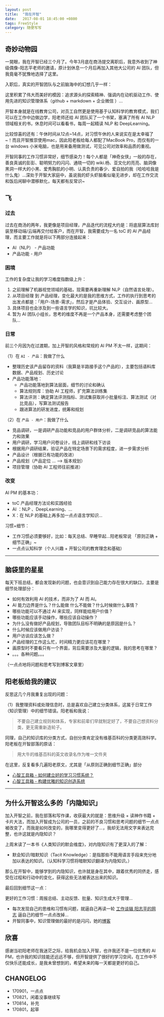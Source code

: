 ```yaml
---
layout: post
title:  "我在开智"
date:   2017-08-01 18:45:00 +0800
tags: FreeStyle
category: 随便写写
---
```


## 奇妙动物园

一晃眼，我在开智已经三个月了。今年3月底在商汤提交离职后，我意外收到了神级偶像-阳志平老师的邀请，原计划休息一个月后再加入其他大公司的 AI 团队，但我竟毫不犹豫地选择了这里。

入职后，真实的开智团队与之前脑海中的幻想几乎一样：

这里积累了伟大而美好的模因：追求源头的探索精神、强调内在动机驱动工作、使用先进的知识管理体系（github + markdown + 企业微信 ）...

开智本身就是在线教育公司，对员工自然更是使用基于认知科学的教育模式，我们可以在工作中边做边学，阳老师还给 AI 团队买了一个书架，塞满了所有 AI NLP 领域相关的书，休息时间可以看看书，每周一起精读 NLP 和 DeepLearning。

比较惊喜的还有：午休时间从12点~14点，对习惯午休的人来说实在是太幸福了~！而且开智推崇使用mac，因此阳老板给每人都配了MacBook Pro，而仅有的一台 windows 小米电脑，也是用来备用做测试，可见公司对效率和品质的重视。


开智同事的工作习惯非常好，细节感染力！每个人都是「神奇女侠」一般的存在，善良真诚的彭彭、聪明努力的闪闪、通晓一切的 wiki.杨、亚文化的亮亮、脑洞像黑洞一样大的小黑、爱秀胸肌的小明、认真负责的春少、爱自拍的我（哈哈哈我是什么鬼）...深处于开智大家庭中，虽说我的虾头虾脑看似毫无进步，却在工作交流和饭后闲聊中潜移默化，每天都有反常识~

## 飞

### 过去

过去在商汤的两年，我更像是项目经理，产品迭代的流程大约是：将底层算法库封装至移动端/云端再交付给客户，而在开智，我需要成为一名 toC 的 AI 产品经理，而主要工作就是将以下两部分连接起来：

- AI（NLP） - 产品功能
- 产品功能 - 用户

### 困境

工作的复杂度让我的学习难度指数级上升：

1. 之前理解了机器视觉领域的基础，现需要再重新理解 NLP（自然语言处理）。
2. 从项目经理 到 产品经理，变化最大的是我的思维方式，工作的执行到思考的出发点都是：「用户-场景-需求」，然后才是产品体验、交互设计、画原型...
3. 具体项目也会涉及到一些语言学的知识，坑比较大。
4. 暂为 AI 团队小组长，思考的维度不再是一个产品本身，还需要考虑整个团队...


### 日常

前三个月因为在过渡期，加上开智的风格和常规的 AI PM 不太一样，这期间：


（1）在 `AI - 产品`：我做了什么

- 整理历史该产品留存的资料（我算是半路接手这个产品的），主要包括语料库数据、产品规划、历史讨论
- 产品功能落地：
	- 产品功能落地到算法层面，细节的讨论和确认
	- 算法规则库：协助 AI 工程师，扩充算法训练集
	- 算法评测：确定算法评测指标、测试集获取并小批量标注、算法测试（对比竞品），写算法测试报告
	- 跟进算法的研发进度，统筹和规划

（2）在 `产品 - 用户`：我做了什么

- 竞品调研，一是调研产品功能和竞品的用户群体分析，二是调研竞品的算法能力和效果
- 用户调研，学习用户问卷设计，线上调研和线下访谈
- 根据用户调研结果，验证产品在特定场景下的需求程度，进一步需求分析
- 产品设计（根据已有功能的改进）
- 产品规划（产品定位 ... --> 版本规划）
- 项目管理（协助 AI 工程师往前推进）

### 改变

AI PM 的基本功：

- toC 产品经理方法论和实践经验
- AI ：NLP 、DeepLearning、...
- X：在 NLP 的基础上再多加一点点语言学知识...

习惯+细节：

- 工作习惯必须要够好，比如：每天总结、早睡早起...阳老板常说 「原则正确 + 细节正确」~
- 一点点认知科学（个人兴趣 + 开智公司的教育理念和基础）


---

## 脑袋里的星星

每天下班总结，都会发现新的问题，也会意识到自己能力存在很大的缺口，主要是细节处理部分：

- 如何有效利用 AI 的技术，而非为了 AI 而 AI。
-  AI 能力边界是什么？什么能做 什么不能做？什么时候做什么事情？
- 哪些功能可以不通过 AI 来实现，同样能给用户价值？
- 哪些功能应该手动操作，哪些应该自动操作？
- 为什么没有做好产品规划，导致团队目标不明确的是原因是什么？
- 什么时候应该做用户访谈？
- 用户访谈应该怎么做？
- 产品经理的工作这么忙，时间精力更应该花在哪里？
- 画原型时不要看只有一个界面，背后需要涉及大量的逻辑，我的思考在哪里？
- 。。。各种问题。。。

（一点点地将问题和思考写到博客文章里）


## 阳老板给我的建议

反思这几个月我重复出现的问题：

（1）我整理资料或处理信息时，总是喜欢自己建立分类体系，这属于日常工作（知识管理）中的细节错误。阳老板和我说：

> 不要自己建立规则和体系，专家和前辈们早就制定好了，不要自己想资料分类，更无需重新造轮子。

同理，自己的知识库的分类方式，自创分类肯定没有维基百科的分类更高效科学。阳老板在开智部落的原话：

> 用大牛的维基百科的英文收录名作为唯一文件夹

在这里，反复看多几遍阳老原文，尤其是「从原则正确到细节正确」部分

- [心智工具箱 - 如何建立好的学习习惯系统？](https://mp.weixin.qq.com/s?__biz=MzA3MzM0MjUyMQ==&mid=2652149581&idx=1&sn=375d83f78448d8b987d5aa720d0401ae&chksm=84f0bc1bb387350d96e5bc0621f3f3bdf005869da49812ad1360e28e2fa26516248bb3b375a3&mpshare=1&scene=1&srcid=0821phuqz4uKoMgVm1zlTA6u&key=9d7a2a43293777bc728af326fe42585955970d50cd0aeaa6ce864eeffcac1bb8c5173ceb538a068819dc3b17e814f81a3201728dc81aa68383fc9695dfe307107034725273663de7863d3039f39a04b3&ascene=0&uin=OTYyNDg4NjIx&devicetype=iMac+MacBookPro14%2C1+OSX+OSX+10.12.5+build(16F2073)&version=12020810&nettype=WIFI&fontScale=100&pass_ticket=jVQTYlhOF09vU%2BERy2i1HzAL4NF1r4DMJx9Nrp9jKFpJuluWLhAmCwDAOrrQ37Rc)
- [心智工具箱 - 构建优雅的知识创造系统](https://mp.weixin.qq.com/s?__biz=MzA3MzM0MjUyMQ==&mid=2652149604&idx=1&sn=3c96ebfe992694e5c57affe9ef5ba33f&chksm=84f0bc32b38735240509f604f8d8e50ab591a09290ca03d91960f174e1ea0448455b327e41a1&mpshare=1&scene=1&srcid=0821g1BA68nlzYutH7flg66F&key=ec2bfb07aacba6873c32bad3bd0227a90b851469a1ebb5fc697e830da38965edd48a3a1fb440887c4d6d505f1eeeeac634fdd2936c75929814b8c65d1b4060a40af77f6e35cf3c5309540fdca6cb1843&ascene=0&uin=OTYyNDg4NjIx&devicetype=iMac+MacBookPro14%2C1+OSX+OSX+10.12.5+build(16F2073)&version=12020810&nettype=WIFI&fontScale=100&pass_ticket=jVQTYlhOF09vU%2BERy2i1HzAL4NF1r4DMJx9Nrp9jKFpJuluWLhAmCwDAOrrQ37Rc)


---

## 为什么开智这么多的「内隐知识」


加入开智之前，我在部落和写作课，收获最大的就是：思维升级 + 读神作书籍 + 卡片大法，而加入开智成为公司的一员，之前的不良习惯和思考问题的细节一点点被改变了，而我是如何改变的，我哪里变得更好了...，我却无法用文字来表达完整，也许这就是内隐知识？

上周末读了一本书《人类知识的默会维度》，对内隐知识有了更深入的了解：

- 默会知识/暗默知识（Tacit Knowledge）：是指那些不能用语言手段来充分地加以表达的知识。（认知科学习惯将暗默知识翻译为内隐知识。）

那么在开智中，能够学到的内隐知识，也许就是身在其中，跟着优秀的同侪走，感受在过程和行动中的变化，获得这些无法被表达出来的知识。

最后回到细节这一点：

更好的工作习惯：周报总结、主动反馈、批量、知识生成大于管理...

- 每次发现自己的思维和习惯有问题，就逼自己再读一轮 [工作谈辑 阳志平的网志](http://www.yangzhiping.com/worksmarter/README) 逼自己的细节一点点改掉...
- 开智同事中，知识管理做的最好的是闪闪，她的[博客](http://ishanshan.top/)

## 欣喜

感谢当初阳老师在我迷茫之际，给我机会加入开智，也许我还不是一位优秀的 AI PM，也许我的知识技能还远远不够，但开智提供了很好的学习空间，在工作中不仅快乐还能成长，是我未曾想到的，希望未来的每一天都是更好的自己。


## CHANGELOG


- 170901，一点点
- 170821，闲着没事继续写
- 170814，补充
- 170801，起草 
